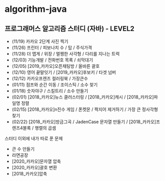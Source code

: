 # algorithm-java
## 프로그래머스 알고리즘 스터디 (자바) - LEVEL2

* (11/19) 카카오 2단계 사진 찍기
* (11/26) 프린터 / 피보나치 수 / 탑 / 주식가격
* (11/28) 더 맵게 / 위장 / 멀쩡한 사각형 / 다리를 지나는 트럭
* (12/03) 기능개발 / 전화번호 목록 / 쇠막대기
* (12/05) [2019_카카오]오픈채팅방 / 올바른 괄호
* (12/10) 영어 끝말잇기 / [2019_카카오]후보키 / 타겟 넘버
* (12/12) 카카오프렌즈 컬러링북 / 가장큰수
* (01/11) 점프와 순간 이동 / 조이스틱 / 소수 찾기
* (01/18) 숫자야구 / 스킬트리 / 소수 만들기
* (02/01) [2018_카카오]뉴스 클러스터링 / [2018_카카오]캐시 / [2018_카카오]파일명 정렬
* (02/15) [2018_카카오]n진수 게임 / 폰켓몬 / 짝지어 제거하기 / 가장 큰 정사각형찾기
* (02/22) [2018_카카오]방금그곡 / JadenCase 문자열 만들기 / [2018_카카오]프렌즈4블록 / 행렬의 곱셈

스터디 이외에 내가 따로 푼 문제
- 큰 수 만들기
- 라면공장
- [2020_카카오]문자열 압축
- [2020_카카오]괄호 변환
- [2018_카카오]압축
